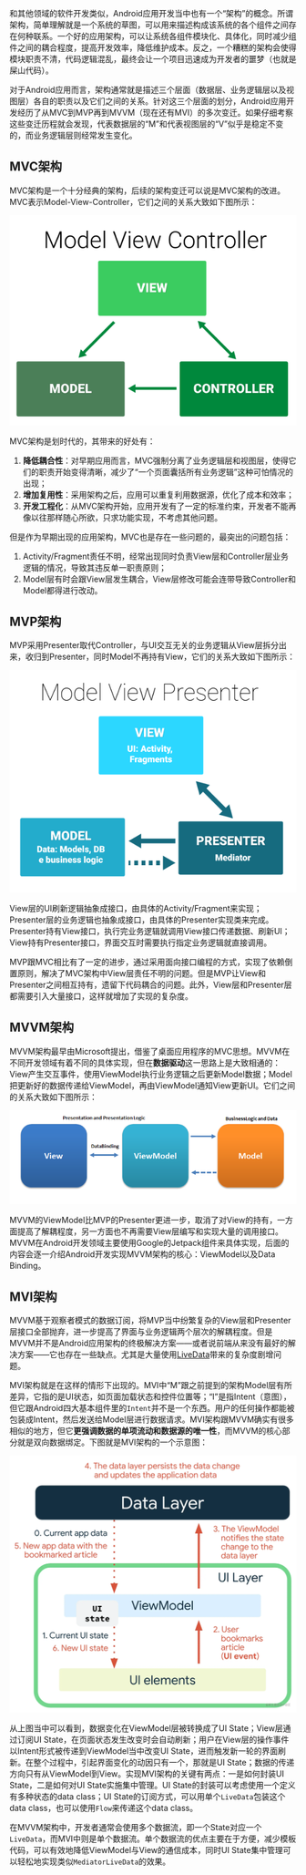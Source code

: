 和其他领域的软件开发类似，Android应用开发当中也有一个“架构”的概念。所谓架构，简单理解就是一个系统的草图，可以用来描述构成该系统的各个组件之间存在何种联系。一个好的应用架构，可以让系统各组件模块化、具体化，同时减少组件之间的耦合程度，提高开发效率，降低维护成本。反之，一个糟糕的架构会使得模块职责不清，代码逻辑混乱，最终会让一个项目迅速成为开发者的噩梦（也就是屎山代码）。

对于Android应用而言，架构通常就是描述三个层面（数据层、业务逻辑层以及视图层）各自的职责以及它们之间的关系。针对这三个层面的划分，Android应用开发经历了从MVC到MVP再到MVVM（现在还有MVI）的多次变迁。如果仔细考察这些变迁历程就会发现，代表数据层的“M”和代表视图层的“V”似乎是稳定不变的，而业务逻辑层则经常发生变化。

## MVC架构

MVC架构是一个十分经典的架构，后续的架构变迁可以说是MVC架构的改进。MVC表示Model-View-Controller，它们之间的关系大致如下图所示：

![](pics/arch1.png)

MVC架构是划时代的，其带来的好处有：

1. **降低耦合性**：对早期应用而言，MVC强制分离了业务逻辑层和视图层，使得它们的职责开始变得清晰，减少了“一个页面囊括所有业务逻辑”这种可怕情况的出现；
2. **增加复用性**：采用架构之后，应用可以重复利用数据源，优化了成本和效率；
3. **开发工程化**：从MVC架构开始，应用开发有了一定的标准约束，开发者不能再像以往那样随心所欲，只求功能实现，不考虑其他问题。

但是作为早期出现的应用架构，MVC也是存在一些问题的，最突出的问题包括：

1. Activity/Fragment责任不明，经常出现同时负责View层和Controller层业务逻辑的情况，导致其违反单一职责原则；
2. Model层有时会跟View层发生耦合，View层修改可能会连带导致Controller和Model都得进行改动。

## MVP架构

MVP采用Presenter取代Controller，与UI交互无关的业务逻辑从View层拆分出来，收归到Presenter，同时Model不再持有View，它们的关系大致如下图所示：

![](pics/arch2.png)

View层的UI刷新逻辑抽象成接口，由具体的Activity/Fragment来实现；Presenter层的业务逻辑也抽象成接口，由具体的Presenter实现类来完成。Presenter持有View接口，执行完业务逻辑就调用View接口传递数据、刷新UI；View持有Presenter接口，界面交互时需要执行指定业务逻辑就直接调用。

MVP跟MVC相比有了一定的进步，通过采用面向接口编程的方式，实现了依赖倒置原则，解决了MVC架构中View层责任不明的问题。但是MVP让View和Presenter之间相互持有，遗留下代码耦合的问题。此外，View层和Presenter层都需要引入大量接口，这样就增加了实现的复杂度。

## MVVM架构

MVVM架构最早由Microsoft提出，借鉴了桌面应用程序的MVC思想。MVVM在不同开发领域有着不同的具体实现，但在**数据驱动**这一思路上是大致相通的：View产生交互事件，使用ViewModel执行业务逻辑之后更新Model数据；Model把更新好的数据传递给ViewModel，再由ViewModel通知View更新UI。它们之间的关系大致如下图所示：

![](pics/arch3.png)

MVVM的ViewModel比MVP的Presenter更进一步，取消了对View的持有，一方面提高了解耦程度，另一方面也不再需要View层编写和实现大量的调用接口。MVVM在Android开发领域主要使用Google的Jetpack组件来具体实现，后面的内容会逐一介绍Android开发实现MVVM架构的核心：ViewModel以及Data Binding。

## MVI架构

MVVM基于观察者模式的数据订阅，将MVP当中纷繁复杂的View层和Presenter层接口全部抛弃，进一步提高了界面与业务逻辑两个层次的解耦程度。但是MVVM并不是Android应用架构的终极解决方案——或者说前端从来没有最好的解决方案——它也存在一些缺点。尤其是大量使用[LiveData](Android/livedata)带来的复杂度剧增问题。

MVI架构就是在这样的情形下出现的。MVI中“M”跟之前提到的架构Model层有所差异，它指的是UI状态，如页面加载状态和控件位置等；“I”是指Intent（意图），但它跟Android四大基本组件里的`Intent`并不是一个东西。用户的任何操作都能被包装成Intent，然后发送给Model层进行数据请求。MVI架构跟MVVM确实有很多相似的地方，但它**更强调数据的单项流动和数据源的唯一性**，而MVVM的核心部分就是双向数据绑定。下图就是MVI架构的一个示意图：

![](pics/arch4.webp)

从上图当中可以看到，数据变化在ViewModel层被转换成了UI State；View层通过订阅UI State，在页面状态发生改变时会自动刷新；用户在View层的操作事件以Intent形式被传递到ViewModel当中改变UI State，进而触发新一轮的界面刷新。在整个过程中，引起界面变化的动因只有一个，那就是UI State；数据的传递方向只有从ViewModel到View。实现MVI架构的关键有两点：一是如何封装UI State，二是如何对UI State实施集中管理。UI State的封装可以考虑使用一个定义有多种状态的data class；UI State的订阅方式，可以用单个`LiveData`包装这个data class，也可以使用`Flow`来传递这个data class。

在MVVM架构中，开发者通常会使用多个数据流，即一个State对应一个`LiveData`，而MVI中则是单个数据流。单个数据流的优点主要在于方便，减少模板代码，可以有效地降低ViewModel与View的通信成本，同时UI State集中管理可以轻松地实现类似`MediatorLiveData`的效果。